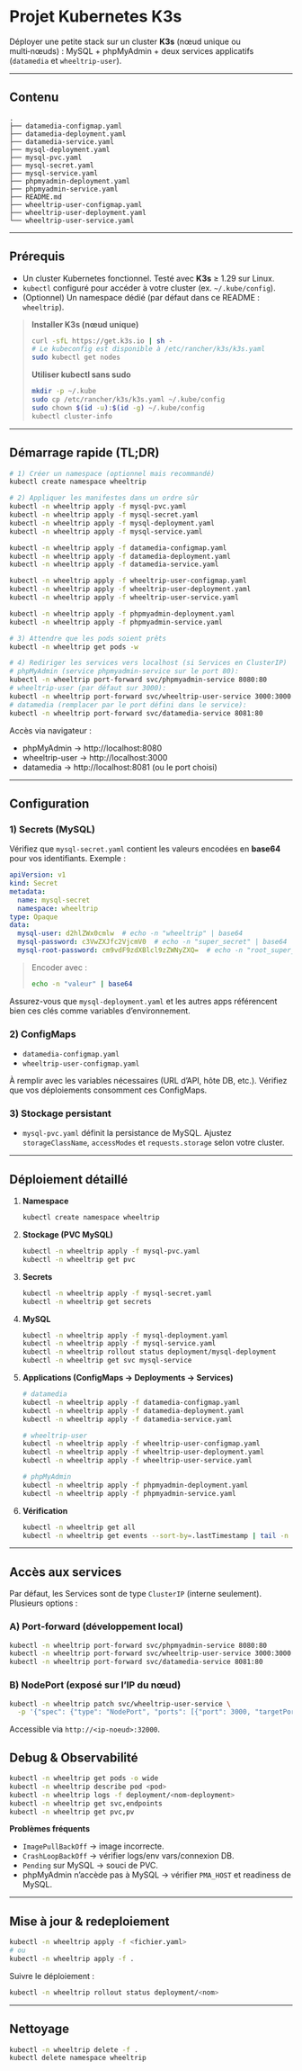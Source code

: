 # Projet Kubernetes K3s

Déployer une petite stack sur un cluster **K3s** (nœud unique ou multi‑nœuds) : MySQL + phpMyAdmin + deux services applicatifs (`datamedia` et `wheeltrip-user`).

---

## Contenu

```
.
├── datamedia-configmap.yaml
├── datamedia-deployment.yaml
├── datamedia-service.yaml
├── mysql-deployment.yaml
├── mysql-pvc.yaml
├── mysql-secret.yaml
├── mysql-service.yaml
├── phpmyadmin-deployment.yaml
├── phpmyadmin-service.yaml
├── README.md
├── wheeltrip-user-configmap.yaml
├── wheeltrip-user-deployment.yaml
└── wheeltrip-user-service.yaml
```

---

## Prérequis

- Un cluster Kubernetes fonctionnel. Testé avec **K3s** ≥ 1.29 sur Linux.
- `kubectl` configuré pour accéder à votre cluster (ex. `~/.kube/config`).
- (Optionnel) Un namespace dédié (par défaut dans ce README : `wheeltrip`).

> **Installer K3s (nœud unique)**
>
> ```bash
> curl -sfL https://get.k3s.io | sh -
> # Le kubeconfig est disponible à /etc/rancher/k3s/k3s.yaml
> sudo kubectl get nodes
> ```
>
> **Utiliser kubectl sans sudo**
>
> ```bash
> mkdir -p ~/.kube
> sudo cp /etc/rancher/k3s/k3s.yaml ~/.kube/config
> sudo chown $(id -u):$(id -g) ~/.kube/config
> kubectl cluster-info
> ```

---

## Démarrage rapide (TL;DR)

```bash
# 1) Créer un namespace (optionnel mais recommandé)
kubectl create namespace wheeltrip

# 2) Appliquer les manifestes dans un ordre sûr
kubectl -n wheeltrip apply -f mysql-pvc.yaml
kubectl -n wheeltrip apply -f mysql-secret.yaml
kubectl -n wheeltrip apply -f mysql-deployment.yaml
kubectl -n wheeltrip apply -f mysql-service.yaml

kubectl -n wheeltrip apply -f datamedia-configmap.yaml
kubectl -n wheeltrip apply -f datamedia-deployment.yaml
kubectl -n wheeltrip apply -f datamedia-service.yaml

kubectl -n wheeltrip apply -f wheeltrip-user-configmap.yaml
kubectl -n wheeltrip apply -f wheeltrip-user-deployment.yaml
kubectl -n wheeltrip apply -f wheeltrip-user-service.yaml

kubectl -n wheeltrip apply -f phpmyadmin-deployment.yaml
kubectl -n wheeltrip apply -f phpmyadmin-service.yaml

# 3) Attendre que les pods soient prêts
kubectl -n wheeltrip get pods -w

# 4) Rediriger les services vers localhost (si Services en ClusterIP)
# phpMyAdmin (service phpmyadmin-service sur le port 80):
kubectl -n wheeltrip port-forward svc/phpmyadmin-service 8080:80
# wheeltrip-user (par défaut sur 3000):
kubectl -n wheeltrip port-forward svc/wheeltrip-user-service 3000:3000
# datamedia (remplacer par le port défini dans le service):
kubectl -n wheeltrip port-forward svc/datamedia-service 8081:80
```

Accès via navigateur :
- phpMyAdmin → http://localhost:8080
- wheeltrip-user → http://localhost:3000
- datamedia → http://localhost:8081 (ou le port choisi)

---

## Configuration

### 1) Secrets (MySQL)
Vérifiez que `mysql-secret.yaml` contient les valeurs encodées en **base64** pour vos identifiants. Exemple :

```yaml
apiVersion: v1
kind: Secret
metadata:
  name: mysql-secret
  namespace: wheeltrip
type: Opaque
data:
  mysql-user: d2hlZWx0cmlw  # echo -n "wheeltrip" | base64
  mysql-password: c3VwZXJfc2VjcmV0  # echo -n "super_secret" | base64
  mysql-root-password: cm9vdF9zdXBlcl9zZWNyZXQ=  # echo -n "root_super_secret" | base64
```

> Encoder avec :
> ```bash
> echo -n "valeur" | base64
> ```

Assurez-vous que `mysql-deployment.yaml` et les autres apps référencent bien ces clés comme variables d’environnement.

### 2) ConfigMaps
- `datamedia-configmap.yaml`
- `wheeltrip-user-configmap.yaml`

À remplir avec les variables nécessaires (URL d’API, hôte DB, etc.). Vérifiez que vos déploiements consomment ces ConfigMaps.

### 3) Stockage persistant
- `mysql-pvc.yaml` définit la persistance de MySQL. Ajustez `storageClassName`, `accessModes` et `requests.storage` selon votre cluster.

---

## Déploiement détaillé

1. **Namespace**
   ```bash
   kubectl create namespace wheeltrip
   ```

2. **Stockage (PVC MySQL)**
   ```bash
   kubectl -n wheeltrip apply -f mysql-pvc.yaml
   kubectl -n wheeltrip get pvc
   ```

3. **Secrets**
   ```bash
   kubectl -n wheeltrip apply -f mysql-secret.yaml
   kubectl -n wheeltrip get secrets
   ```

4. **MySQL**
   ```bash
   kubectl -n wheeltrip apply -f mysql-deployment.yaml
   kubectl -n wheeltrip apply -f mysql-service.yaml
   kubectl -n wheeltrip rollout status deployment/mysql-deployment
   kubectl -n wheeltrip get svc mysql-service
   ```

5. **Applications (ConfigMaps → Deployments → Services)**
   ```bash
   # datamedia
   kubectl -n wheeltrip apply -f datamedia-configmap.yaml
   kubectl -n wheeltrip apply -f datamedia-deployment.yaml
   kubectl -n wheeltrip apply -f datamedia-service.yaml

   # wheeltrip-user
   kubectl -n wheeltrip apply -f wheeltrip-user-configmap.yaml
   kubectl -n wheeltrip apply -f wheeltrip-user-deployment.yaml
   kubectl -n wheeltrip apply -f wheeltrip-user-service.yaml

   # phpMyAdmin
   kubectl -n wheeltrip apply -f phpmyadmin-deployment.yaml
   kubectl -n wheeltrip apply -f phpmyadmin-service.yaml
   ```

6. **Vérification**
   ```bash
   kubectl -n wheeltrip get all
   kubectl -n wheeltrip get events --sort-by=.lastTimestamp | tail -n 50
   ```

---

## Accès aux services

Par défaut, les Services sont de type `ClusterIP` (interne seulement). Plusieurs options :

### A) Port‑forward (développement local)
```bash
kubectl -n wheeltrip port-forward svc/phpmyadmin-service 8080:80
kubectl -n wheeltrip port-forward svc/wheeltrip-user-service 3000:3000
kubectl -n wheeltrip port-forward svc/datamedia-service 8081:80
```

### B) NodePort (exposé sur l’IP du nœud)
```bash
kubectl -n wheeltrip patch svc/wheeltrip-user-service \
  -p '{"spec": {"type": "NodePort", "ports": [{"port": 3000, "targetPort": 3000, "nodePort": 32000}]}}'
```
Accessible via `http://<ip-noeud>:32000`.


## Debug & Observabilité

```bash
kubectl -n wheeltrip get pods -o wide
kubectl -n wheeltrip describe pod <pod>
kubectl -n wheeltrip logs -f deployment/<nom-deployment>
kubectl -n wheeltrip get svc,endpoints
kubectl -n wheeltrip get pvc,pv
```

**Problèmes fréquents**
- `ImagePullBackOff` → image incorrecte.
- `CrashLoopBackOff` → vérifier logs/env vars/connexion DB.
- `Pending` sur MySQL → souci de PVC.
- phpMyAdmin n’accède pas à MySQL → vérifier `PMA_HOST` et readiness de MySQL.

---

## Mise à jour & redeploiement

```bash
kubectl -n wheeltrip apply -f <fichier.yaml>
# ou
kubectl -n wheeltrip apply -f .
```

Suivre le déploiement :
```bash
kubectl -n wheeltrip rollout status deployment/<nom>
```

---

## Nettoyage

```bash
kubectl -n wheeltrip delete -f .
kubectl delete namespace wheeltrip
```


